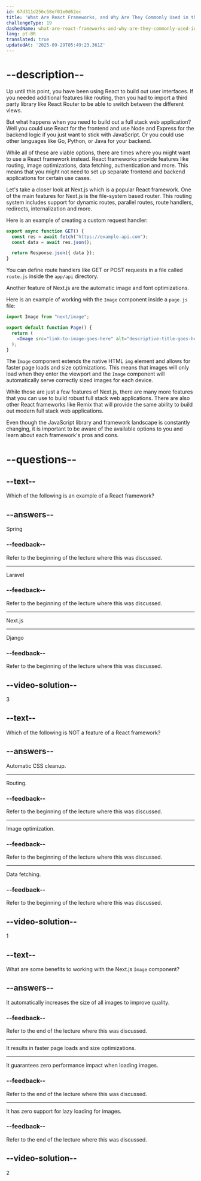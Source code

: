 ```yaml
---
id: 67d311d256c58ef01e0d62ec
title: 'What Are React Frameworks, and Why Are They Commonly Used in the Industry?'
challengeType: 19
dashedName: what-are-react-frameworks-and-why-are-they-commonly-used-in-the-industry
lang: pt-BR
translated: true
updatedAt: '2025-09-29T05:49:23.361Z'
---
```


# --description--

Up until this point, you have been using React to build out user interfaces. If you needed additional features like routing, then you had to import a third party library like React Router to be able to switch between the different views.

But what happens when you need to build out a full stack web application? Well you could use React for the frontend and use Node and Express for the backend logic if you just want to stick with JavaScript. Or you could use other languages like Go, Python, or Java for your backend.

While all of these are viable options, there are times where you might want to use a React framework instead. React frameworks provide features like routing, image optimizations, data fetching, authentication and more. This means that you might not need to set up separate frontend and backend applications for certain use cases.

Let's take a closer look at Next.js which is a popular React framework. One of the main features for Next.js is the file-system based router. This routing system includes support for dynamic routes, parallel routes, route handlers, redirects, internalization and more.

Here is an example of creating a custom request handler:

```js
export async function GET() {
  const res = await fetch("https://example-api.com");
  const data = await res.json();

  return Response.json({ data });
}
```

You can define route handlers like GET or POST requests in a file called `route.js` inside the `app/api` directory.

Another feature of Next.js are the automatic image and font optimizations.

Here is an example of working with the `Image` component inside a `page.js` file:

```jsx
import Image from "next/image";

export default function Page() {
  return (
    <Image src="link-to-image-goes-here" alt="descriptive-title-goes-here" />
  );
}
```

The `Image` component extends the native HTML `img` element and allows for faster page loads and size optimizations. This means that images will only load when they enter the viewport and the `Image` component will automatically serve correctly sized images for each device.

While those are just a few features of Next.js, there are many more features that you can use to build robust full stack web applications. There are also other React frameworks like Remix that will provide the same ability to build out modern full stack web applications.

Even though the JavaScript library and framework landscape is constantly changing, it is important to be aware of the available options to you and learn about each framework's pros and cons.

# --questions--

## --text--

Which of the following is an example of a React framework?

## --answers--

Spring

### --feedback--

Refer to the beginning of the lecture where this was discussed.

---

Laravel

### --feedback--

Refer to the beginning of the lecture where this was discussed.

---

Next.js

---

Django

### --feedback--

Refer to the beginning of the lecture where this was discussed.

## --video-solution--

3

## --text--

Which of the following is NOT a feature of a React framework?

## --answers--

Automatic CSS cleanup.

---

Routing.

### --feedback--

Refer to the beginning of the lecture where this was discussed.

---

Image optimization.

### --feedback--

Refer to the beginning of the lecture where this was discussed.

---

Data fetching.

### --feedback--

Refer to the beginning of the lecture where this was discussed.

## --video-solution--

1

## --text--

What are some benefits to working with the Next.js `Image` component?

## --answers--

It automatically increases the size of all images to improve quality.

### --feedback--

Refer to the end of the lecture where this was discussed.

---

It results in faster page loads and size optimizations.

---

It guarantees zero performance impact when loading images.

### --feedback--

Refer to the end of the lecture where this was discussed.

---

It has zero support for lazy loading for images.

### --feedback--

Refer to the end of the lecture where this was discussed.

## --video-solution--

2
